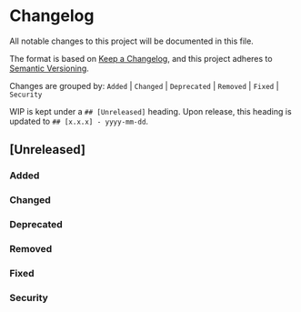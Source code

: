 # Changelog

All notable changes to this project will be documented in this file.

The format is based on [Keep a Changelog](https://keepachangelog.com/en/1.1.0/),
and this project adheres to [Semantic Versioning](https://semver.org/spec/v2.0.0.html).

Changes are grouped by: `Added` | `Changed` | `Deprecated` | `Removed` | `Fixed` | `Security`

WIP is kept under a `## [Unreleased]` heading. Upon release, this heading is updated to `## [x.x.x] - yyyy-mm-dd`.

## [Unreleased]

### Added

### Changed

### Deprecated

### Removed

### Fixed

### Security
